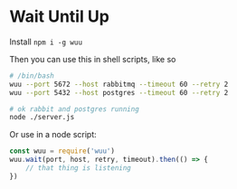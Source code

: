 # Wait Until Up

Install `npm i -g wuu`

Then you can use this in shell scripts, like so

```BASH
# /bin/bash
wuu --port 5672 --host rabbitmq --timeout 60 --retry 2
wuu --port 5432 --host postgres --timeout 60 --retry 2

# ok rabbit and postgres running
node ./server.js
```

Or use in a node script:

```js
const wuu = require('wuu')
wuu.wait(port, host, retry, timeout).then(() => {
	// that thing is listening
})
```
